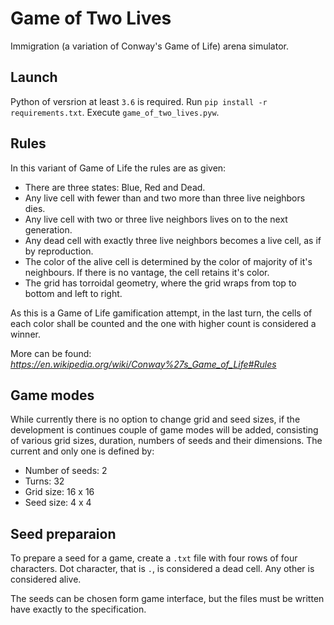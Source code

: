 # Game of Two Lives
Immigration (a variation of Conway's Game of Life) arena simulator.

## Launch
Python of versrion at least `3.6` is required. Run `pip install -r requirements.txt`. Execute `game_of_two_lives.pyw`.

## Rules
In this variant of Game of Life the rules are as given:
* There are three states: Blue, Red and Dead.
* Any live cell with fewer than and two more than three live neighbors dies.
* Any live cell with two or three live neighbors lives on to the next generation.
* Any dead cell with exactly three live neighbors becomes a live cell, as if by reproduction.
* The color of the alive cell is determined by the color of majority of it's neighbours. If there is no vantage, the cell retains it's color.
* The grid has torroidal geometry, where the grid wraps from top to bottom and left to right.

As this is a Game of Life gamification attempt, in the last turn, the cells of each color shall be counted and the one with higher count is considered a winner.

More can be found:
*https://en.wikipedia.org/wiki/Conway%27s_Game_of_Life#Rules*

## Game modes
While currently there is no option to change grid and seed sizes, if the development is continues couple of game modes will be added, consisting of various grid sizes, duration, numbers of seeds and their dimensions. The current and only one is defined by:
 * Number of seeds: 2
 * Turns: 32
 * Grid size: 16 x 16 
 * Seed size: 4 x 4
 
## Seed preparaion
To prepare a seed for a game, create a `.txt` file with four rows of four characters. Dot character, that is  `.`, is considered a dead cell. Any other is considered alive. 

The seeds can be chosen form game interface, but the files must be written have exactly to the specification.
